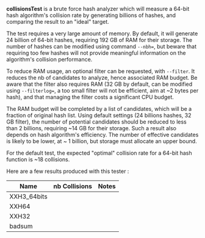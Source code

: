 
__collisionsTest__ is a brute force hash analyzer
which will measure a 64-bit hash algorithm's collision rate
by generating billions of hashes,
and comparing the result to an "ideal" target.

The test requires a very large amount of memory.
By default, it will generate 24 billion of 64-bit hashes,
requiring 192 GB of RAM for their storage.
The number of hashes can be modified using command `--nbh=`,
but beware that requiring too few hashes will not provide meaningful information on the algorithm's collision performance.

To reduce RAM usage, an optional filter can be requested, with `--filter`.
It reduces the nb of candidates to analyze, hence associated RAM budget.
Be aware that the filter also requires RAM
(32 GB by default, can be modified using `--filterlog=`,
a too small filter will not be efficient, aim at ~2 bytes per hash),
and that managing the filter costs a significant CPU budget.

The RAM budget will be completed by a list of candidates,
which will be a fraction of original hash list.
Using default settings (24 billions hashes, 32 GB filter),
the number of potential candidates should be reduced to less than 2 billions,
requiring ~14 GB for their storage.
Such a result also depends on hash algorithm's efficiency.
The number of effective candidates is likely to be lower, at ~ 1 billion,
but storage must allocate an upper bound.

For the default test, the expected "optimal" collision rate for a 64-bit hash function is ~18 collisions.

Here are a few results produced with this tester :

| Name        | nb Collisions | Notes |
| ---         | ---           | ---   |
| XXH3_64bits |   |   |
| XXH64       |   |   |
| XXH32       |   |   |
| badsum      |   |   |
